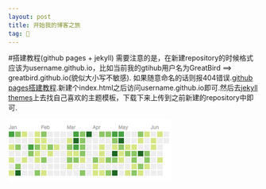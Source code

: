 ```yaml
---
layout: post
title: 开始我的博客之旅
tag: 🍞
---
```


#搭建教程(github pages + jekyll)
需要注意的是，在新建repository的时候格式应该为username.github.io，比如当前我的gtihub用户名为GreatBird ==> greatbird.github.io(貌似大小写不敏感). 如果随意命名的话则报404错误.[github pages搭建教程](https://pages.github.com/).新建个index.html之后访问username.github.io即可.然后去[jekyll themes](http://jekyllthemes.org/)上去找自己喜欢的主题模板，下载下来上传到之前新建的repository中即可.<br>

![contributions](/assets/img/lol-contributions.png)

